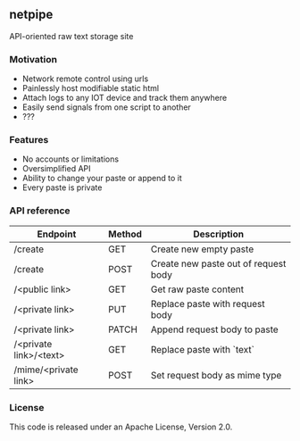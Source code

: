 ## netpipe

API-oriented raw text storage site

### Motivation
- Network remote control using urls
- Painlessly host modifiable static html
- Attach logs to any IOT device and track them anywhere
- Easily send signals from one script to another
- ???

### Features
- No accounts or limitations
- Oversimplified API
- Ability to change your paste or append to it
- Every paste is private

### API reference
Endpoint                 | Method | Description
-------------------------|--------|-------------------------------------
/create                  | GET    | Create new empty paste
/create                  | POST   | Create new paste out of request body
/<public link\>          | GET    | Get raw paste content
/<private link\>         | PUT    | Replace paste with request body
/<private link\>         | PATCH  | Append request body to paste
/<private link\>/<text\> | GET    | Replace paste with \`text\`
/mime/<private link\>     | POST   | Set request body as mime type

### License
This code is released under an Apache License, Version 2.0.
